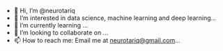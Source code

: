- 👋 Hi, I’m @neurotariq
- 👀 I’m interested in data science, machine learning and deep learning...
- 🌱 I’m currently learning ...
- 💞️ I’m looking to collaborate on ...
- 📫 How to reach me: Email me at neurotariq@gmail.com...

<!---
neurotariq/neurotariq is a ✨ special ✨ repository because its `README.md` (this file) appears on your GitHub profile.
You can click the Preview link to take a look at your changes.
--->
